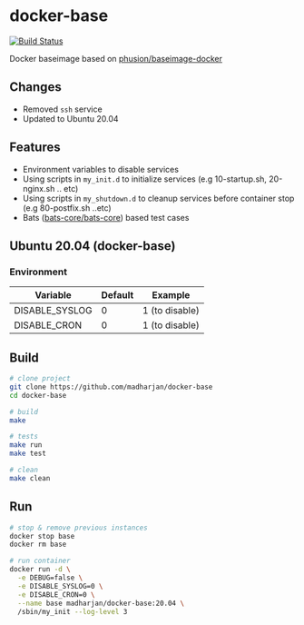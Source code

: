 # docker-base

[![Build Status](https://travis-ci.com/madharjan/docker-base.svg?branch=master)](https://travis-ci.com/madharjan/docker-base)

Docker baseimage based on [phusion/baseimage-docker](https://github.com/phusion/baseimage-docker)

## Changes

* Removed `ssh` service
* Updated to Ubuntu 20.04

## Features

* Environment variables to disable services
* Using scripts in `my_init.d` to initialize services (e.g 10-startup.sh, 20-nginx.sh .. etc)
* Using scripts in `my_shutdown.d` to cleanup services before container stop (e.g 80-postfix.sh ..etc)
* Bats ([bats-core/bats-core](https://github.com/bats-core/bats-core)) based test cases

## Ubuntu 20.04 (docker-base)

### Environment

| Variable       | Default | Example        |
|----------------|---------|----------------|
| DISABLE_SYSLOG | 0       | 1 (to disable) |
| DISABLE_CRON   | 0       | 1 (to disable) |

## Build

```bash
# clone project
git clone https://github.com/madharjan/docker-base
cd docker-base

# build
make

# tests
make run
make test

# clean
make clean
```

## Run

```bash
# stop & remove previous instances
docker stop base
docker rm base

# run container
docker run -d \
  -e DEBUG=false \
  -e DISABLE_SYSLOG=0 \
  -e DISABLE_CRON=0 \
  --name base madharjan/docker-base:20.04 \
  /sbin/my_init --log-level 3
```
